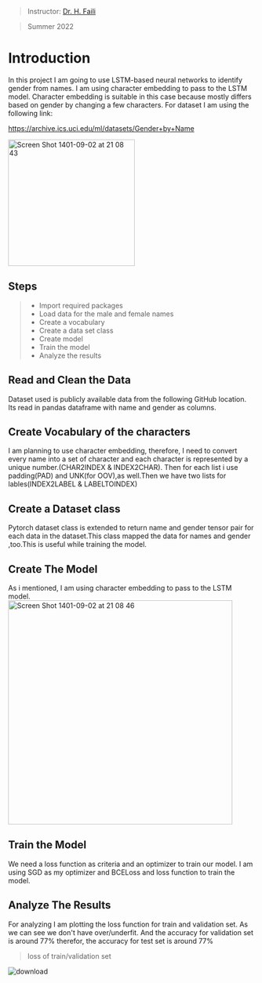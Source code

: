 > Instructor: [Dr. H. Faili](https://scholar.google.se/citations?user=m5tCFEoAAAAJ&hl=en)

> Summer 2022

# Introduction
In this project I am going to use LSTM-based neural networks to identify gender from names. I am using character embedding to pass to the LSTM model. Character embedding is suitable in this case because mostly differs based on gender by changing a few characters.
For dataset I am using the following link:

<a href="https://archive.ics.uci.edu/ml/datasets/Gender+by+Name" target="_blank">https://archive.ics.uci.edu/ml/datasets/Gender+by+Name</a>

<img width="258" alt="Screen Shot 1401-09-02 at 21 08 43" src="https://user-images.githubusercontent.com/71961438/203613907-536ecb92-5a3a-49cf-9263-8079df931dd0.png">


## Steps 

> - Import required packages
> - Load data for the male and female names
> - Create a vocabulary
> - Create a data set class 
> - Create model 
> - Train the model
> - Analyze the results


## Read and Clean the Data
Dataset used is publicly available data from the following GitHub location. Its read in pandas dataframe with name and gender as columns. 

## Create Vocabulary of the characters 
I am planning to use character embedding, therefore, I need to convert every name into a set of character and each character is represented by a unique number.(CHAR2INDEX & INDEX2CHAR).
Then for each list i use padding(PAD) and UNK(for OOV),as well.Then we have two lists for lables(INDEX2LABEL & LABELTOINDEX) 


## Create a Dataset class
Pytorch dataset class is extended to return name and gender tensor pair for each data in the dataset.This class mapped the data for names and gender ,too.This is useful while training the model. 

## Create The Model
As i mentioned, I am using character embedding to pass to the LSTM model.
<img width="457" alt="Screen Shot 1401-09-02 at 21 08 46" src="https://user-images.githubusercontent.com/71961438/203613706-4a60b165-5b67-464f-a85a-b9d45543f0a3.png">


## Train the Model
We need a loss function as criteria and an optimizer to train our model. I am using SGD as my optimizer and BCELoss and loss function to train the model.

## Analyze The Results
For analyzing I am plotting the loss function for train and validation set. As we can see we don't have over/underfit. And the accuracy for validation set is around 77% therefor, the accuracy for test set is around 77%

> loss of train/validation set

![download](https://user-images.githubusercontent.com/71961438/203621315-fee59059-7d24-4110-8fd8-a95a34176c56.png)

